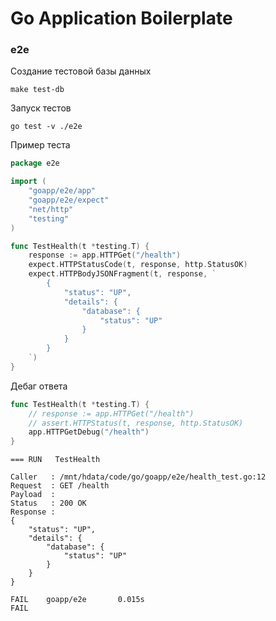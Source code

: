 # Go Application Boilerplate

### e2e

Создание тестовой базы данных

```shell
make test-db
```

Запуск тестов

```shell
go test -v ./e2e
```

Пример теста

```go
package e2e

import (
    "goapp/e2e/app"
    "goapp/e2e/expect"
    "net/http"
    "testing"
)

func TestHealth(t *testing.T) {
    response := app.HTTPGet("/health")
    expect.HTTPStatusCode(t, response, http.StatusOK)
    expect.HTTPBodyJSONFragment(t, response, `
        {
            "status": "UP",
            "details": {
                "database": {
                    "status": "UP"
                }
            }
        }
    `)
}
```

Дебаг ответа

```go
func TestHealth(t *testing.T) {
    // response := app.HTTPGet("/health")
    // assert.HTTPStatus(t, response, http.StatusOK)
    app.HTTPGetDebug("/health")
}
```
```shell
=== RUN   TestHealth

Caller   : /mnt/hdata/code/go/goapp/e2e/health_test.go:12
Request  : GET /health
Payload  :
Status   : 200 OK
Response :
{
    "status": "UP",
    "details": {
        "database": {
            "status": "UP"
        }
    }
}

FAIL    goapp/e2e       0.015s
FAIL
```
